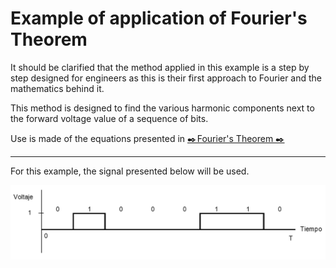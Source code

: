 # Example of application of Fourier's Theorem

It should be clarified that the method applied in this example is a step by step designed for engineers as this is their first approach to Fourier and the mathematics behind it.

This method is designed to find the various harmonic components next to the forward voltage value of a sequence of bits.

Use is made of the equations presented in [✒️ Fourier's Theorem ✒️](Fourier\explanation\explanation_en.md)

---

For this example, the signal presented below will be used.

![Example](/images/Fourier/ejemplo/Ejemplo_Fourier.png)